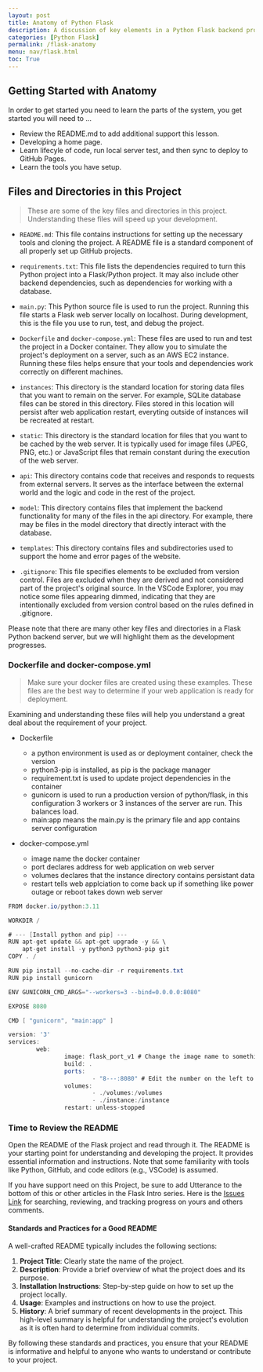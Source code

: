 ```yaml
---
layout: post
title: Anatomy of Python Flask
description: A discussion of key elements in a Python Flask backend project.  This includes preparing a project for deployment.
categories: [Python Flask]
permalink: /flask-anatomy
menu: nav/flask.html
toc: True
---
```


## Getting Started with Anatomy

In order to get started you need to learn the parts of the system, you get started you will need to  ...

- Review the README.md to add additional support this lesson.  
- Developing a home page.
- Learn lifecyle of code, run local server test, and then sync to deploy to GitHub Pages.
- Learn the tools you have setup.


## Files and Directories in this Project
> These are some of the key files and directories in this project. Understanding these files will speed up your development.  

- `README.md`: This file contains instructions for setting up the necessary tools and cloning the project. A README file is a standard component of all properly set up GitHub projects.

- `requirements.txt`: This file lists the dependencies required to turn this Python project into a Flask/Python project. It may also include other backend dependencies, such as dependencies for working with a database.

- `main.py`: This Python source file is used to run the project. Running this file starts a Flask web server locally on localhost. During development, this is the file you use to run, test, and debug the project.

- `Dockerfile` and `docker-compose.yml`: These files are used to run and test the project in a Docker container. They allow you to simulate the project's deployment on a server, such as an AWS EC2 instance. Running these files helps ensure that your tools and dependencies work correctly on different machines.

- `instances`: This directory is the standard location for storing data files that you want to remain on the server. For example, SQLite database files can be stored in this directory.  Files stored in this location will persist after web application restart, everyting outside of instances will be recreated at restart.

- `static`: This directory is the standard location for files that you want to be cached by the web server. It is typically used for image files (JPEG, PNG, etc.) or JavaScript files that remain constant during the execution of the web server.

- `api`: This directory contains code that receives and responds to requests from external servers. It serves as the interface between the external world and the logic and code in the rest of the project.

- `model`: This directory contains files that implement the backend functionality for many of the files in the api directory. For example, there may be files in the model directory that directly interact with the database.

- `templates`: This directory contains files and subdirectories used to support the home and error pages of the website.

- `.gitignore`: This file specifies elements to be excluded from version control. Files are excluded when they are derived and not considered part of the project's original source. In the VSCode Explorer, you may notice some files appearing dimmed, indicating that they are intentionally excluded from version control based on the rules defined in .gitignore.

Please note that there are many other key files and directories in a Flask Python backend server, but we will highlight them as the development progresses.


### Dockerfile and docker-compose.yml
> Make sure your docker files are created using these examples.  These files are the best way to determine if your web application is ready for deployment.

Examining and understanding these files will help you understand a great deal about the requirement of your project.

- Dockerfile 
    - a python environment is used as or deployment container, check the version
    - python3-pip is installed, as pip is the package manager
    - requirement.txt is used to update project dependencies in the container
    - gunicorn is used to run a production version of python/flask, in this configuration 3 workers or 3 instances of the server are run.  This balances load.
    - main:app means the main.py is the primary file and app contains server configuration
    
- docker-compose.yml
    - image name the docker container
    - port declares address for web application on web server
    - volumes declares that the instance directory contains persistant data
    - restart tells web applciation to come back up if something like power outage or reboot takes down web server



```java
FROM docker.io/python:3.11

WORKDIR /

# --- [Install python and pip] ---
RUN apt-get update && apt-get upgrade -y && \
    apt-get install -y python3 python3-pip git
COPY . /

RUN pip install --no-cache-dir -r requirements.txt
RUN pip install gunicorn

ENV GUNICORN_CMD_ARGS="--workers=3 --bind=0.0.0.0:8080"

EXPOSE 8080

CMD [ "gunicorn", "main:app" ]
```


```java
version: '3'
services:
        web:
                image: flask_port_v1 # Change the image name to something unique to your project, aka my_unique_name_v1
                build: .
                ports:
                        - "8---:8080" # Edit the number on the left to match the port you selected
                volumes:
                        - ./volumes:/volumes
                        - ./instance:/instance
                restart: unless-stopped
```

### Time to Review the README

Open the README of the Flask project and read through it. The README is your starting point for understanding and developing the project. It provides essential information and instructions. Note that some familiarity with tools like Python, GitHub, and code editors (e.g., VSCode) is assumed.

If you have support need on this Project, be sure to add Utterance to the bottom of this or other articles in the Flask Intro series. Here is the [Issues Link](https://github.com/nighthawkcoders/flask_2025/issues) for searching, reviewing, and tracking progress on yours and others comments.

#### Standards and Practices for a Good README

A well-crafted README typically includes the following sections:

1. **Project Title**: Clearly state the name of the project.
2. **Description**: Provide a brief overview of what the project does and its purpose.
3. **Installation Instructions**: Step-by-step guide on how to set up the project locally.
4. **Usage**: Examples and instructions on how to use the project.
5. **History**: A brief summary of recent developments in the project. This high-level summary is helpful for understanding the project's evolution as it is often hard to determine from individual commits.

By following these standards and practices, you ensure that your README is informative and helpful to anyone who wants to understand or contribute to your project.
